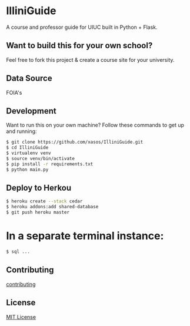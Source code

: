 # IlliniGuide
A course and professor guide for UIUC built in Python + Flask.

## Want to build this for your own school?

Feel free to fork this project & create a course site for your university. 

## Data Source
FOIA's

## Development
Want to run this on your own machine? Follow these commands to get up and running:

```sh
$ git clone https://github.com/xasos/IlliniGuide.git
$ cd IlliniGuide
$ virtualenv venv
$ source venv/bin/activate
$ pip install -r requirements.txt
$ python main.py
```

## Deploy to Herkou
```sh
$ heroku create --stack cedar
$ heroku addons:add shared-database
$ git push heroku master
```

# In a separate terminal instance:
```sh
$ sql ...
```

## Contributing
[contributing](CONTRIBUTING.md)

## License
[MIT License](LICENSE)

